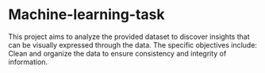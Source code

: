 # Machine-learning-task
This project aims to analyze the provided dataset to discover insights that can be visually expressed through the data. The specific objectives include:  Clean and organize the data to ensure consistency and integrity of information.
